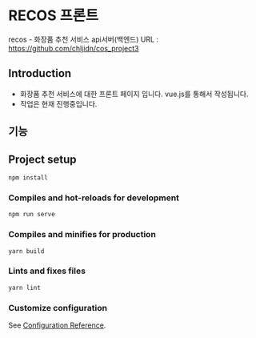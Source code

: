 # RECOS 프론트
recos - 화장품 추천 서비스
api서버(백엔드) URL : https://github.com/chljidn/cos_project3

## Introduction
- 화장품 추천 서비스에 대한 프론트 페이지 입니다. vue.js를 통해서 작성됩니다.
- 작업은 현재 진행중입니다.

## 기능


## Project setup
```
npm install
```

### Compiles and hot-reloads for development
```
npm run serve
```

### Compiles and minifies for production
```
yarn build
```

### Lints and fixes files
```
yarn lint
```

### Customize configuration
See [Configuration Reference](https://cli.vuejs.org/config/).
